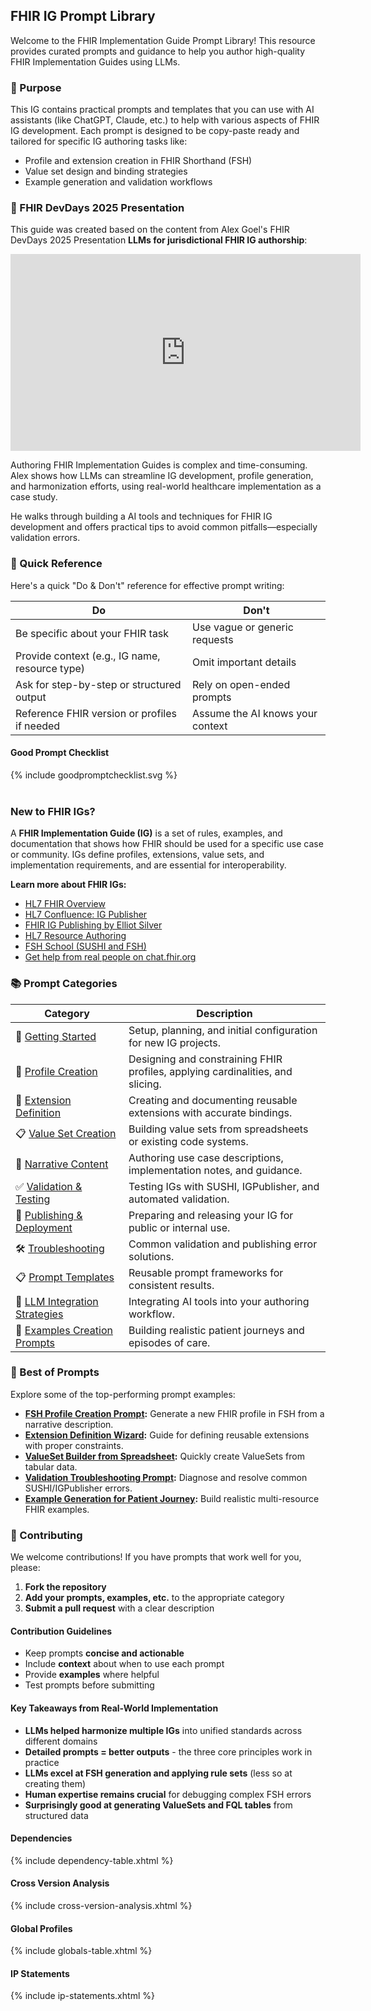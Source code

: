 ## FHIR IG Prompt Library

Welcome to the FHIR Implementation Guide Prompt Library! This resource provides curated prompts and guidance to help you author high-quality FHIR Implementation Guides using LLMs.

### 🎯 Purpose

This IG contains practical prompts and templates that you can use with AI assistants (like ChatGPT, Claude, etc.) to help with various aspects of FHIR IG development. Each prompt is designed to be copy-paste ready and tailored for specific IG authoring tasks like:

- Profile and extension creation in FHIR Shorthand (FSH)
- Value set design and binding strategies
- Example generation and validation workflows

### 🎥 FHIR DevDays 2025 Presentation

This guide was created based on the content from Alex Goel's FHIR DevDays 2025 Presentation **LLMs for jurisdictional FHIR IG authorship**:

<iframe width="560" height="315" src="https://www.youtube.com/embed/JUK73n0Egu4" title="LLMs for jurisdictional FHIR IG authorship - on YouTube" frameborder="0" allow="accelerometer; autoplay; clipboard-write; encrypted-media; gyroscope; picture-in-picture; web-share" referrerpolicy="strict-origin-when-cross-origin" allowfullscreen></iframe>

Authoring FHIR Implementation Guides is complex and time-consuming. Alex shows how LLMs can streamline IG development, profile generation, and harmonization efforts, using real-world healthcare implementation as a case study.

He walks through building a AI tools and techniques for FHIR IG development and offers practical tips to avoid common pitfalls—especially validation errors.

### 🚀 Quick Reference

Here's a quick "Do & Don't" reference for effective prompt writing:

| Do | Don't |
|----|-------|
| Be specific about your FHIR task | Use vague or generic requests |
| Provide context (e.g., IG name, resource type) | Omit important details |
| Ask for step-by-step or structured output | Rely on open-ended prompts |
| Reference FHIR version or profiles if needed | Assume the AI knows your context |

#### Good Prompt Checklist

<div>{% include goodpromptchecklist.svg %}</div>
<br clear="all"/>

### New to FHIR IGs?

A **FHIR Implementation Guide (IG)** is a set of rules, examples, and documentation that shows how FHIR should be used for a specific use case or community. IGs define profiles, extensions, value sets, and implementation requirements, and are essential for interoperability.

**Learn more about FHIR IGs:**

- [HL7 FHIR Overview](https://www.hl7.org/fhir/overview.html)
- [HL7 Confluence: IG Publisher](https://confluence.hl7.org/display/FHIR/IG+Publisher+Documentation)
- [FHIR IG Publishing by Elliot Silver](https://www.argentixinfo.com/ig/howtopub/)
- [HL7 Resource Authoring](https://confluence.hl7.org/spaces/FHIR/pages/35718853/Resource+Authoring)
- [FSH School (SUSHI and FSH)](https://fshschool.org/)
- [Get help from real people on chat.fhir.org](chat.fhir.org/)

### 📚 Prompt Categories

| Category | Description |
|----------|-------------|
| 🚀 [Getting Started](getting-started.html) | Setup, planning, and initial configuration for new IG projects. |
| 🔧 [Profile Creation](profile-creation.html) | Designing and constraining FHIR profiles, applying cardinalities, and slicing. |
| 🔌 [Extension Definition](extension-definition.html) | Creating and documenting reusable extensions with accurate bindings. |
| 📋 [Value Set Creation](value-set-creation.html) | Building value sets from spreadsheets or existing code systems. |
| 📝 [Narrative Content](narrative-content.html) | Authoring use case descriptions, implementation notes, and guidance. |
| ✅ [Validation & Testing](validation-testing.html) | Testing IGs with SUSHI, IGPublisher, and automated validation. |
| 🚀 [Publishing & Deployment](publishing-deployment.html) | Preparing and releasing your IG for public or internal use. |
| 🛠️ [Troubleshooting](troubleshooting.html) | Common validation and publishing error solutions. |
| 📋 [Prompt Templates](prompt-templates.html) | Reusable prompt frameworks for consistent results. |
| 🤖 [LLM Integration Strategies](llm-integration.html) | Integrating AI tools into your authoring workflow. |
| 📝 [Examples Creation Prompts](examples-creation.html) | Building realistic patient journeys and episodes of care. |

### 🌟 Best of Prompts

Explore some of the top-performing prompt examples:

- **[FSH Profile Creation Prompt](profile-creation.html#profile-generation-prompt):** Generate a new FHIR profile in FSH from a narrative description.
- **[Extension Definition Wizard](extension-definition.html#extension-definition-wizard):** Guide for defining reusable extensions with proper constraints.
- **[ValueSet Builder from Spreadsheet](value-set-creation.html#valueset-from-spreadsheet):** Quickly create ValueSets from tabular data.
- **[Validation Troubleshooting Prompt](troubleshooting.html#validation-error-diagnosis):** Diagnose and resolve common SUSHI/IGPublisher errors.
- **[Example Generation for Patient Journey](examples-creation.html#patient-journey-example):** Build realistic multi-resource FHIR examples.

### 🤝 Contributing

We welcome contributions! If you have prompts that work well for you, please:

1. **Fork the repository**
2. **Add your prompts, examples, etc.** to the appropriate category
3. **Submit a pull request** with a clear description

#### Contribution Guidelines

- Keep prompts **concise and actionable**
- Include **context** about when to use each prompt
- Provide **examples** where helpful
- Test prompts before submitting

#### Key Takeaways from Real-World Implementation

- **LLMs helped harmonize multiple IGs** into unified standards across different domains
- **Detailed prompts = better outputs** - the three core principles work in practice
- **LLMs excel at FSH generation and applying rule sets** (less so at creating them)
- **Human expertise remains crucial** for debugging complex FSH errors
- **Surprisingly good at generating ValueSets and FQL tables** from structured data

#### Dependencies

{% include dependency-table.xhtml %}

#### Cross Version Analysis

{% include cross-version-analysis.xhtml %}

#### Global Profiles

{% include globals-table.xhtml %}

#### IP Statements

{% include ip-statements.xhtml %}
